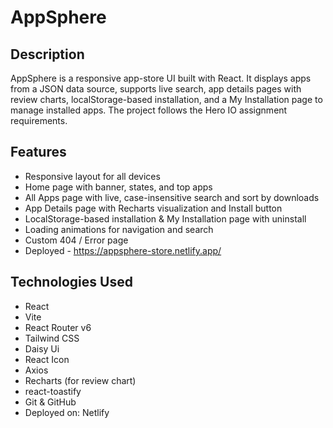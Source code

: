 # AppSphere

## Description
AppSphere is a responsive app-store UI built with React. It displays apps from a JSON data source, supports live search, app details pages with review charts, localStorage-based installation, and a My Installation page to manage installed apps. The project follows the Hero IO assignment requirements.

## Features
- Responsive layout for all devices
- Home page with banner, states, and top apps
- All Apps page with live, case-insensitive search and sort by downloads
- App Details page with Recharts visualization and Install button
- LocalStorage-based installation & My Installation page with uninstall
- Loading animations for navigation and search
- Custom 404 / Error page
- Deployed - https://appsphere-store.netlify.app/

## Technologies Used
- React
- Vite
- React Router v6
- Tailwind CSS
- Daisy Ui
- React Icon
- Axios
- Recharts (for review chart)
- react-toastify
- Git & GitHub
- Deployed on: Netlify
